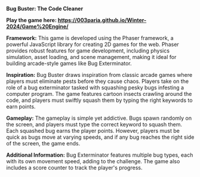 **Bug Buster: The Code Cleaner**

**Play the game here: https://003paria.github.io/Winter-2024/Game%20Engine/**

**Framework:** This game is developed using the Phaser framework, a powerful JavaScript library for creating 2D games for the web. Phaser provides robust features for game development, including physics simulation, asset loading, and scene management, making it ideal for building arcade-style games like Bug Exterminator.

**Inspiration:** Bug Buster draws inspiration from classic arcade games where players must eliminate pests before they cause chaos. Players take on the role of a bug exterminator tasked with squashing pesky bugs infesting a computer program. The game features cartoon insects crawling around the code, and players must swiftly squash them by typing the right keywords to earn points.

**Gameplay:** The gameplay is simple yet addictive. Bugs spawn randomly on the screen, and players must type the correct keyword to squash them. Each squashed bug earns the player points. However, players must be quick as bugs move at varying speeds, and if any bug reaches the right side of the screen, the game ends.

**Additional Information:** Bug Exterminator features multiple bug types, each with its own movement speed, adding to the challenge. The game also includes a score counter to track the player's progress.
